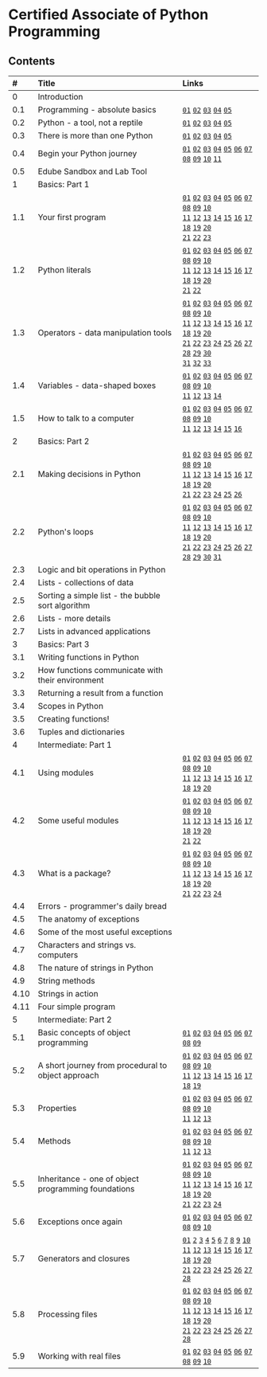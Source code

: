 # Certified Associate of Python Programming
## Contents

\#    | Title | Links
:---  | :---  | :---
0     | Introduction  | 
0.1   | Programming - absolute basics   | [`01`](0.md#011-how-does-a-computer-program-work "How does a computer program work") [`02`](0.md#012-natural-languages-vs-programming-languages "Natural languages vs. programming languages") [`03`](0.md#013-compilation-vs-interpretation "Compilation vs. interpretation") [`04`](0.md#014-compilation-vs-interpretation "Compilation vs. interpretation") [`05`](0.md#015-compilation-vs-interpretation "Compilation vs. interpretation") 
0.2   | Python - a tool, not a reptile  | [`01`](0.md#021-what-is-python) [`02`](0.md#022-who-created-python) [`03`](0.md#023-who-created-python) [`04`](0.md#024-why-python) [`05`](0.md#025-why-not-python)
0.3   | There is more than one Python   | [`01`](0.md#031-python-2-vs-python-3) [`02`](0.md#032-python-aka-cpython) [`03`](0.md#033-cython) [`04`](0.md#034-jython) [`05`](0.md#035-pypy-and-rpython)
0.4   | Begin your Python journey       | [`01`](0.md#041-how-to-get-python-and-how-to-get-to-use-it) [`02`](0.md#042-how-to-get-python-and-how-to-get-to-use-it) [`03`](0.md#043-how-to-get-python-and-how-to-get-to-use-it) [`04`](0.md#044-how-to-write-and-run-your-very-first-program) [`05`](0.md#045-how-to-write-and-run-your-very-first-program) [`06`](0.md#046-how-to-write-and-run-your-very-first-program) [`07`](0.md#047-how-to-write-and-run-your-very-first-program) [`08`](0.md#048-how-to-spoil-and-fix-your-code) [`09`](0.md#049-how-to-spoil-and-fix-your-code) [`10`](0.md#0410-how-to-spoil-and-fix-your-code) [`11`](0.md#0411-how-to-spoil-and-fix-your-code)
0.5   | Edube Sandbox and Lab Tool      |  
1     | Basics: Part 1                  | 
1.1   | Your first program              | [`01`](1.md#111-your-very-first-program) [`02`](1.md#112-the-print-function) [`03`](1.md#113-the-print-function) [`04`](1.md#114-the-print-function) [`05`](1.md#115-the-print-function) [`06`](1.md#116-the-print-function) [`07`](1.md#117-the-print-function) [`08`](1.md#118-the-print-function) [`09`](1.md#119-the-print-function) [`10`](1.md#1110-the-print-function)<br/> [`11`](1.md#1111-the-print-function) [`12`](1.md#1113-the-print-function) [`13`](1.md#1114-the-print-function) [`14`](1.md#1114-the-print-function-1) [`15`](1.md#1115-the-print-function) [`16`](1.md#1116-the-print-function) [`17`](1.md#1117-the-print-function) [`18`](1.md#1118-the-print-function) [`19`](1.md#1119-the-print-function) [`20`](1.md#1120-the-print-function)<br/> [`21`](1.md#1121-the-print-function) [`22`](1.md#1122-the-print-function) [`23`](1.md#1123-the-print-function)
1.2   | Python literals                 | [`01`](1.md#121-literals-%e2%80%93-the-data-in-itself) [`02`](1.md#122-literals-%e2%80%93-the-data-in-itself) [`03`](1.md#123-literals-%e2%80%93-integers) [`04`](1.md#124-literals-%e2%80%93-integers) [`05`](1.md#125-literals-%e2%80%93-integers) [`06`](1.md#126-literals-%e2%80%93-integers) [`07`](1.md#127-literals-%e2%80%93-integers) [`08`](1.md#128-literals-%e2%80%93-floats) [`09`](1.md#129-literals-%e2%80%93-floats) [`10`](1.md#1210-literals-%e2%80%93-floats)<br/> [`11`](1.md#1211-literals-%e2%80%93-floats) [`12`](1.md#1212-literals-%e2%80%93-floats) [`13`](1.md#1213-literals-%e2%80%93-floats) [`14`](1.md#1214-literals-%e2%80%93-floats) [`15`](1.md#1215-literals-%e2%80%93-strings) [`16`](1.md#1216-literals-%e2%80%93-strings) [`17`](1.md#1217-literals-%e2%80%93-strings) [`18`](1.md#1218-literals-%e2%80%93-strings) [`19`](1.md#1219-literals-%e2%80%93-strings) [`20`](1.md#1220-literals-%e2%80%93-strings)<br/> [`21`](1.md#1221-literals-%e2%80%93-strings) [`22`](1.md#1222-literals-%e2%80%93-boolean-values)
1.3   | Operators - data manipulation tools | [`01`](1.md#131-operators-%e2%80%93-data-manipulation-tools) [`02`](1.md#132-operators-%e2%80%93-data-manipulation-tools) [`03`](1.md#133-arithmetic-operators-%e2%80%93-exponentiation) [`04`](1.md#134-arithmetic-operators-%e2%80%93-exponentiation) [`05`](1.md#135-arithmetic-operators-%e2%80%93-multiplication) [`06`](1.md#136-arithmetic-operators-%e2%80%93-multiplication) [`07`](1.md#137-arithmetic-operators-%e2%80%93-division) [`08`](#138-arithmetic-operators-%e2%80%93-division "Division") [`09`](#139-arithmetic-operators-%e2%80%93-integer-division "Integer division") [`10`](#1310-arithmetic-operators-%e2%80%93-integer-division "Integer division")<br> [`11`](#1311-arithmetic-operators-%e2%80%93-integer-division "Integer division") [`12`](#1312-operators-%e2%80%93-integer-division "Integer division") [`13`](#1313-arithmetic-operators-%e2%80%93-integer-division "Integer division") [`14`](#1314-arithmetic-operators-%e2%80%93-integer-division "Integer division") [`15`](#1315-operators-%e2%80%93-remainder "Modulo") [`16`](#1316-operators-%e2%80%93-remainder "Modulo") [`17`](#1317-operators-%e2%80%93-remainder "Modulo") [`18`](#1318-operators-%e2%80%93-remainder "Modulo") [`19`](#1319-operators-%e2%80%93-how-not-to-divide "How not to divide") [`20`](#1320-operators-%e2%80%93-addition "Addition")<br> [`21`](#1321-operators-%e2%80%93-addition "Addition") [`22`](#1322-operators-%e2%80%93-subtraction "Subtraction") [`23`](#1323-operators-%e2%80%93-subtraction "Subtraction") [`24`](#1324-operators-and-their-priorities "Operators and their priorities") [`25`](#1325-operators-and-their-bindings "Operators and their bindings") [`26`](#1326-operators-and-their-bindings "Operators and their bindings") [`27`](#1327-operators-and-their-bindings "Operators and their bindings") [`28`](#1328-operators-and-their-bindings "Operators and their bindings") [`29`](#1329-list-of-priorities "List of priorities") [`30`](#1330-operators-and-their-bindings "Operators and their bindings")<br> [`31`](#1331-operators-and-bindings "Operators and their bindings") [`32`](#1332-operators-vs-parentheses "Parentheses") [`33`](#1333-operators-vs-parentheses "Parentheses")
1.4   | Variables - data-shaped boxes   | [`01`](#141-variables-%e2%80%93-data-shaped-boxes "Variables - data-shaped boxes") [`02`](#142-variables-%e2%80%93-data-shaped-boxes "Variables - data-shaped boxes") [`03`](#143-variables-%e2%80%93-data-shaped-boxes "Variables - data-shaped boxes") [`04`](#144-variables-%e2%80%93-data-shaped-boxes "Variables - data-shaped boxes") [`05`](#145-variables-%e2%80%93-data-shaped-boxes "Variables - data-shaped boxes") [`06`](#146-variables-%e2%80%93-data-shaped-boxes "Variables - data-shaped boxes") [`07`](#147-variables-%e2%80%93-data-shaped-boxes "Variables - data-shaped boxes") [`08`](#148-variables-%e2%80%93-data-shaped-boxes "Variables - data-shaped boxes") [`09`](#149-variables-%e2%80%93-data-shaped-boxes "Variables - data-shaped boxes") [`10`](#1410-comments-on-comments "Comments") <br> [`11`](#1411-shortcut-operators "Shortcut operators") [`12`](#1412-shortcut-operators "Shortcut operators") [`13`](#1413-shortcut-operators "Shortcut  perators") [`14`](#1414-shortcut-operators "Shortcut operators")
1.5   | How to talk to a computer       | [`01`](#151-how-to-talk-to-a-computer "How to talk to a computer?") [`02`](#152-how-to-talk-to-a-computer "How to talk to a computer?") [`03`](#153-how-to-talk-to-a-computer "How to talk to a computer?") [`04`](#154-how-to-talk-to-a-computer "How to talk to a computer?") [`05`](#155-how-to-talk-to-a-computer "How to talk to a computer?") [`06`](#156-how-to-talk-to-a-computer "How to talk to a computer?") [`07`](#157-how-to-talk-to-a-computer "How to talk to a computer?") [`08`](#158-how-to-talk-to-a-computer "How to talk to a computer?") [`09`](#159-how-to-talk-to-a-computer "How to talk to a computer?") [`10`](#1510-string-operators "String operators") <br> [`11`](#1511-string-operators "String operators") [`12`](#1512-string-operators "String operators") [`13`](#1513-string-operators "String operators") [`14`](#1514-string-operators "String operators") [`15`](#1515-string-operators "String operators") [`16`](#1516-string-operators "String operators") 
2     | Basics: Part 2                  | 
2.1   | Making decisions in Python      | [`01`](#211-questions-and-answers "Questions and answers") [`02`](#212-questions-and-answers "Questions and answers") [`03`](#213-equality "Equality") [`04`](#214-equality "Equality") [`05`](#215-equality "Equality") [`06`](#216-equality "Equality") [`07`](#217-equality "Equality") [`08`](#218-greater-than "Greater than") [`09`](#219-greater-than-or-equal-to "Greater than or equal to") [`10`](#2110-less-than-or-equal-to "Less than or equal to") <br> [`11`](#2111-making-use-of-the-answers "Making use of the answers") [`12`](#2112-priorities-updated "Priorities updated") [`13`](#2113-conditions-and-conditional-execution "Conditions and conditional execution") [`14`](#2114-conditions-and-conditional-execution "Conditions and conditional execution") [`15`](#2115-conditions-and-conditional-execution "Conditions and conditional execution") [`16`](#2116-conditions-and-conditional-execution "Conditions and conditional execution") [`17`](#2117-more-conditional-execution "More conditional execution") [`18`](#2118-more-conditional-execution "More conditional execution") [`19`](#2119-more-conditional-execution "More conditional execution") [`20`](#2120-more-conditional-execution "More conditional execution") <br>  [`21`](#2121-more-conditional-execution "More conditional execution") [`22`](#2122-some-simple-examples "Some simple examples") [`23`](#2123-some-simple-examples "Some simple examples") [`24`](#2124-some-simple-examples "Some simple examples") [`25`](#2125-some-simple-examples "Some simple examples") [`26`](#2126-some-simple-examples "Some simple examples") 
2.2   | Python's loops                  | [`01`](#221-looping-your-code-with-while "Looping your code with while") [`02`](#222-looping-your-code-with-while "Looping your code with while") [`03`](#223-looping-your-code-with-while "Looping your code with while") [`04`](#224-looping-your-code-with-while "Looping your code with while") [`05`](#225-looping-your-code-with-while "Looping your code with while") [`06`](#226-looping-your-code-with-while "Looping your code with while") [`07`](#227-looping-your-code-with-while "Looping your code with while") [`08`](#228-looping-your-code-with-while "Looping your code with while") [`09`](#229-looping-your-code-with-while "Looping your code with while") [`10`](#2210-looping-your-code-with-while "Looping your code with while") <br>  [`11`](#2211-looping-your-code-with-while "Looping your code with while") [`12`](#2212-looping-your-code-with-for "Looping your code with for") [`13`](#2213-looping-your-code-with-for "Looping your code with for") [`14`](#2214-looping-your-code-with-for "Looping your code with for") [`15`](#2215-looping-your-code-with-for "Looping your code with for") [`16`](#2216-looping-your-code-with-for "Looping your code with for") [`17`](#2217-looping-your-code-with-for "Looping your code with for") [`18`](#2218-looping-your-code-with-for "Looping your code with for") [`19`](#2219-looping-your-code-with-for "Looping your code with for") [`20`](#2220-looping-your-code-with-for "Looping your code with for") <br> [`21`](#2221-looping-your-code-with-for "Looping your code with for") [`22`](#2222-the-break-and-continue-statements "The break and continue statements") [`23`](#2223-the-break-and-continue-statements "The break and continue statements") [`24`](#2224-loops-and-else "Loops and else") [`25`](#2225-loops-and-else "Loops and else") [`26`](#2226-loops-and-else "Loops and else") [`27`](#2227-loops-and-else "Loops and else") [`28`](#2228-loops-and-else "Loops and else") [`29`](#2229-loops-and-else "Loops and else") [`30`](#2230-loops-and-else "Loops and else") [`31`](#2231-loops-and-else "Loops and else") 
2.3   | Logic and bit operations in Python  | 
2.4   | Lists - collections of data     | 
2.5   | Sorting a simple list - the bubble sort algorithm | 
2.6   | Lists - more details            | 
2.7   | Lists in advanced applications  | 
3     | Basics: Part 3                  | 
3.1   | Writing functions in Python     | 
3.2   | How functions communicate with their environment  | 
3.3   | Returning a result from a function  | 
3.4   | Scopes in Python                | 
3.5   | Creating functions!             | 
3.6   | Tuples and dictionaries         | 
4     | Intermediate: Part 1            | 
4.1   | Using modules                   | [`01`](4.md#411-what-is-a-module) [`02`](4.md#412-how-to-make-use-of-a-module) [`03`](4.md#413-how-to-make-use-of-a-module) [`04`](4.md#414-importing-a-module) [`05`](4.md#415-importing-a-module) [`06`](4.md#416-importing-a-module) [`07`](4.md#417-importing-a-module) [`08`](4.md#418-importing-a-module) [`09`](4.md#419-importing-a-module) [`10`](4.md#4110-importing-a-module)<br/> [`11`](4.md#4111-importing-a-module) [`12`](4.md#4112-importing-a-module) [`13`](4.md#4113-importing-a-module) [`14`](4.md#4114-importing-a-module) [`15`](4.md#4115-importing-a-module) [`16`](4.md#4116-importing-a-module) [`17`](4.md#4117-importing-a-module) [`18`](4.md#4118-importing-a-module) [`19`](4.md#4119-importing-a-module) [`20`](4.md#4120-importing-a-module)
4.2   | Some useful modules             | [`01`](4.md#421-working-with-standard-modules) [`02`](4.md#422-working-with-standard-modules) [`03`](4.md#423-working-with-standard-modules) [`04`](4.md#424-some-functions-from-the-math-module) [`05`](4.md#425-some-functions-from-the-math-module) [`06`](4.md#426-some-functions-from-the-math-module) [`07`](4.md#427-some-functions-from-the-math-module) [`08`](4.md#428-some-functions-from-the-math-module) [`09`](4.md#429-is-there-real-randomness-in-computers) [`10`](4.md#4210-some-functions-from-the-random-module)<br/> [`11`](4.md#4211-some-functions-from-the-random-module) [`12`](4.md#4212-some-functions-from-the-random-module) [`13`](4.md#4213-some-functions-from-the-random-module) [`14`](4.md#4214-some-functions-from-the-random-module) [`15`](4.md#4215-how-to-know-where-you-are) [`16`](4.md#4216-some-functions-from-the-platform-module) [`17`](4.md#4217-some-functions-from-the-platform-module) [`18`](4.md#4218-some-functions-from-the-platform-module) [`19`](4.md#4219-some-functions-from-the-platform-module) [`20`](4.md#4220-some-functions-from-the-platform-module)<br/> [`21`](4.md#4221-some-functions-from-the-platform-module) [`22`](4.md#4222-some-functions-from-python-modules)
4.3   | What is a package?              | [`01`](4.md#431-modules-and-packages) [`02`](4.md#432-your-first-module) [`03`](4.md#433-your-first-module) [`04`](4.md#434-your-first-module) [`05`](4.md#435-your-first-module) [`06`](4.md#436-your-first-module) [`07`](4.md#437-your-first-module) [`08`](4.md#438-your-first-module) [`09`](4.md#439-your-first-module) [`10`](4.md#4310-your-first-module)<br/> [`11`](4.md#4311-your-first-module) [`12`](4.md#4312-your-first-module) [`13`](4.md#4313-your-first-module) [`14`](4.md#4314-your-first-package) [`15`](4.md#4315-your-first-package) [`16`](4.md#4316-your-first-package) [`17`](4.md#4317-your-first-package) [`18`](4.md#4318-your-first-package) [`19`](4.md#4319-your-first-package) [`20`](4.md#4320-your-first-package)<br/> [`21`](4.md#4321-your-first-package) [`22`](4.md#4322-your-first-package) [`23`](4.md#4323-your-first-package) [`24`](4.md#4324-your-first-package)
4.4   | Errors - programmer's daily bread |
4.5   | The anatomy of exceptions       |
4.6   | Some of the most useful exceptions
4.7   | Characters and strings vs. computers
4.8   | The nature of strings in Python |
4.9   | String methods                  |
4.10  | Strings in action               |
4.11  | Four simple program             |
5     | Intermediate: Part 2            | 
5.1   | Basic concepts of object programming | [`01`](5.md#511-basic-concepts-of-object-programming) [`02`](5.md#512-basic-concepts-of-object-programming) [`03`](5.md#513-basic-concepts-of-object-programming) [`04`](5.md#514-basic-concepts-of-object-programming) [`05`](5.md#515-the-object---what-is-it) [`06`](5.md#516-the-object---what-is-it) [`07`](5.md#517-what-does-any-object-have) [`08`](5.md#518-your-first-class) [`09`](5.md#519-your-first-class)
5.2   | A short journey from procedural to object approach | [`01`](5.md#521-what-is-a-stack) [`02`](5.md#522-the-stack-%e2%80%93-the-procedural-approach) [`03`](5.md#523-the-stack-%e2%80%93-the-procedural-approach) [`04`](5.md#524-the-stack-%e2%80%93-the-procedural-approach) [`05`](5.md#525-the-stack-%e2%80%93-the-procedural-approach) [`06`](5.md#526-the-stack-%e2%80%93-the-procedural-approach) [`07`](5.md#527-a-stack-from-scratch) [`08`](5.md#528-a-stack-from-scratch) [`09`](5.md#529-a-stack-from-scratch) [`10`](5.md#5210-a-stack-from-scratch)<br/> [`11`](5.md#5211-a-stack-from-scratch) [`12`](5.md#5212-a-stack-from-scratch) [`13`](5.md#5213-a-stack-from-scratch) [`14`](5.md#5214-a-stack-from-scratch) [`15`](5.md#5215-a-stack-from-scratch) [`16`](5.md#5216-a-stack-from-scratch) [`17`](5.md#5217-a-stack-from-scratch) [`18`](5.md#5218-a-stack-from-scratch) [`19`](5.md#5219-a-stack-from-scratch)
5.3   | Properties                      | [`01`](5.md#531-properties-in-detail) [`02`](5.md#532-instance-variables) [`03`](5.md#533-instance-variables) [`04`](5.md#534-properties-in-detail) [`05`](5.md#535-class-variables) [`06`](5.md#536-class-variables) [`07`](5.md#537-class-variables) [`08`](5.md#538-checking-an-attributes-existence) [`09`](5.md#539-checking-an-attributes-existence) [`10`](5.md#5310-checking-an-attributes-existence)<br/> [`11`](5.md#5311-checking-an-attributes-existence) [`12`](5.md#5312-checking-an-attributes-existence) [`13`](5.md#5313-checking-an-attributes-existence)
5.4   | Methods                         | [`01`](5.md#541-methods-in-detail) [`02`](5.md#542-methods-in-detail) [`03`](5.md#543-methods-in-detail) [`04`](5.md#544-methods-in-detail) [`05`](5.md#545-methods-in-detail) [`06`](5.md#546-methods-in-detail) [`07`](5.md#547-methods-in-detail) [`08`](5.md#548-methods-in-detail) [`09`](5.md#549-the-inner-life-of-classes-and-objects) [`10`](5.md#5410-the-inner-life-of-classes-and-objects)<br/> [`11`](5.md#5411-the-inner-life-of-classes-and-objects) [`12`](5.md#5412-reflection-and-introspection) [`13`](5.md#5413-investigating-classes)
5.5   | Inheritance - one of object programming foundations | [`01`](5.md#551-inheritance-%e2%80%93-why-and-how) [`02`](5.md#552-inheritance-%e2%80%93-why-and-how) [`03`](5.md#553-inheritance-%e2%80%93-why-and-how) [`04`](5.md#554-inheritance-%e2%80%93-why-and-how) [`05`](5.md#555-inheritance-%e2%80%93-why-and-how) [`06`](5.md#556-inheritance-%e2%80%93-why-and-how) [`07`](5.md#557-inheritance-%e2%80%93-why-and-how) [`08`](5.md#558-inheritance-%e2%80%93-why-and-how) [`09`](5.md#559-inheritance-%e2%80%93-why-and-how) [`10`](5.md#5510-inheritance-%e2%80%93-why-and-how)<br/> [`11`](5.md#5511-how-python-finds-properties-and-methods) [`12`](5.md#5512-how-python-finds-properties-and-methods) [`13`](5.md#5513-how-python-finds-properties-and-methods) [`14`](5.md#5514-how-python-finds-properties-and-methods) [`15`](5.md#5515-how-python-finds-properties-and-methods) [`16`](5.md#5516-how-python-finds-properties-and-methods) [`17`](5.md#5517-how-python-finds-properties-and-methods) [`18`](5.md#5518-how-python-finds-properties-and-methods) [`19`](5.md#5519-how-to-build-a-hierarchy-of-classes) [`20`](5.md#5520-how-to-build-a-hierarchy-of-classes)<br/> [`21`](5.md#5521-how-to-build-a-hierarchy-of-classes) [`22`](5.md#5522-inheritance-vs-composition) [`23`](5.md#5523-single-inheritance-vs-multiple-inheritance) [`24`](5.md#5524-diamonds-and-why-you-dont-want-them) 
5.6   | Exceptions once again           | [`01`](5.md#561-exceptions-once-again) [`02`](5.md#562-exceptions-once-again) [`03`](5.md#563-exceptions-are-classes-too) [`04`](5.md#564-exceptions-are-classes-too) [`05`](5.md#565-detailed-anatomy-of-exception) [`06`](5.md#566-how-to-create-your-own-exception) [`07`](5.md#567-how-to-create-your-own-exception) [`08`](5.md#568-how-to-create-your-own-exception) [`09`](5.md#569-how-to-use-your-own-exception) [`10`](5.md#5610-how-to-use-your-own-exception)
5.7   | Generators and closures         | [`01`](5.md#571-generators-%e2%80%93-where-to-find-them) [`2`](5.md#572-generators-%e2%80%93-where-to-find-them) [`3`](5.md#573-generators-%e2%80%93-where-to-find-them) [`4`](5.md#574-the-yield-statement) [`5`](5.md#575-the-yield-statement) [`6`](5.md#576-the-yield-statement) [`7`](5.md#577-how-to-build-your-own-generator) [`8`](5.md#578-how-to-build-your-own-generator) [`9`](5.md#579-how-to-build-your-own-generator) [`10`](5.md#5710-how-to-build-your-own-generator)<br/> [`11`](5.md#5711-how-to-build-your-own-generator) [`12`](5.md#5712-how-to-build-your-own-generator) [`13`](5.md#5713-more-about-list-comprehensions) [`14`](5.md#5714-more-about-list-comprehensions) [`15`](5.md#5715-more-about-list-comprehensions) [`16`](5.md#5716-more-about-list-comprehensions) [`17`](5.md#5717-more-about-list-comprehensions) [`18`](5.md#5718-more-about-list-comprehensions) [`19`](5.md#5719-the-lambda-function) [`20`](5.md#5720-the-lambda-function)<br/> [`21`](5.md#5721-how-to-use-lambdas-and-what-for) [`22`](5.md#5722-how-to-use-lambdas-and-what-for) [`23`](5.md#5723-how-to-use-lambdas-and-what-for) [`24`](5.md#5724-how-to-use-lambdas-and-what-for) [`25`](5.md#5725-how-to-use-lambdas-and-what-for) [`26`](5.md#5726-a-brief-look-at-closures) [`27`](5.md#5727-a-brief-look-at-closures) [`28`](5.md#5728-a-brief-look-at-closures)
5.8   | Processing files                | [`01`](5.md#581-accessing-files-from-python-code) [`02`](5.md#582-file-names) [`03`](5.md#583-file-names) [`04`](5.md#584-file-names) [`05`](5.md#585-file-names) [`06`](5.md#586-file-names) [`07`](5.md#587-file-streams) [`08`](5.md#588-file-streams) [`09`](5.md#589-file-handles) [`10`](5.md#5810-file-handles)<br/> [`11`](5.md#5811-file-handles) [`12`](5.md#5812-opening-the-streams) [`13`](5.md#5813-opening-the-streams) [`14`](5.md#5814-opening-the-streams) [`15`](5.md#5815-opening-the-streams) [`16`](5.md#5816-opening-the-streams) [`17`](5.md#5817-opening-the-streams) [`18`](5.md#5818-selecting-text-and-binary-modes) [`19`](5.md#5819-opening-the-stream-for-the-first-time) [`20`](5.md#5820-pre-opened-streams)<br/> [`21`](5.md#5821-pre-opened-streams) [`22`](5.md#5822-pre-opened-streams) [`23`](5.md#5823-pre-opened-streams) [`24`](5.md#5824-closing-streams) [`25`](5.md#5825-diagnosing-stream-problems) [`26`](5.md#5826-diagnosing-stream-problems) [`27`](5.md#5827-diagnosing-stream-problems) [`28`](5.md#5828-diagnosing-stream-problems) 
5.9   | Working with real files         | [`01`](5.md#591-dealing-with-text-files) [`02`](5.md#592-dealing-with-text-files) [`03`](5.md#593-dealing-with-text-files) [`04`](5.md#594-dealing-with-text-files) [`05`](5.md#595-dealing-with-text-files) [`06`](5.md#596-dealing-with-text-files) [`07`](5.md#597-dealing-with-text-files) [`08`](5.md#598-dealing-with-text-files) [`09`](5.md#599-what-is-bytearray) [`10`](5.md#5910-what-is-bytearray)
